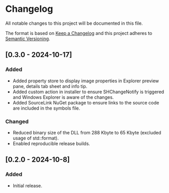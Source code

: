 # Changelog

All notable changes to this project will be documented in this file.

The format is based on [Keep a Changelog](http://keepachangelog.com/) and this project adheres to [Semantic Versioning](http://semver.org/).

## [0.3.0 - 2024-10-17]

### Added

- Added property store to display image properties in Explorer preview pane, details tab sheet and info tip.
- Added custom action in installer to ensure SHChangeNotify is triggered and Windows Explorer is aware of the changes.
- Added SourceLink NuGet package to ensure links to the source code are included in the symbols file.

### Changed

- Reduced binary size of the DLL from 288 Kbyte to 65 Kbyte (excluded usage of std::format).
- Enabled reproducible release builds.

## [0.2.0 - 2024-10-8]

### Added

- Initial release.
